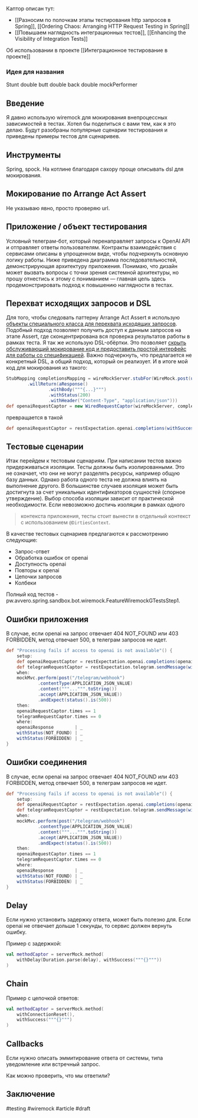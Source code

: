 Каптор описан тут:
+ [[Разносим по полочкам этапы тестирования http запросов в Spring]], [[Ordering Chaos: Arranging HTTP Request Testing in Spring]]
+ [[Повышаем наглядность интеграционных тестов]], [[Enhancing the Visibility of Integration Tests]]

Об использовании в проекте [[Интеграционное тестирование в проекте]]

### Идея для названия 

Stunt double
butt double
back double
mockPerformer

## Введение

Я давно использую wiremock для мокирования внепроцессных зависимостей в тестах. Хотел бы поделиться с вами тем, как я это делаю. Будут разобраны популярные сценарии тестирования и приведены примеры тестов для сценаривев.

## Инструменты

Spring, spock. На котлине благодаря сахору проще описывать dsl для мокирования.

## Мокирование по Arrange Act Assert

Не указываю явно, просто проверяю url.

## Приложение / объект тестирования 

Условный телеграм-бот, который перенаправляет запросы к OpenAI API и отправляет ответы пользователям. Контракты взаимодействия с сервисами описаны в упрощенном виде, чтобы подчеркнуть основную логику работы. Ниже приведена диаграмма последовательностей, демонстрирующая архитектуру приложения. Понимаю, что дизайн может вызвать вопросы с точки зрения системной архитектуры, но прошу отнестись к этому с пониманием — главная цель здесь продемонстрировать подход к повышению наглядности в тестах.

## Перехват исходящих запросов и DSL

Для того, чтобы следовать паттерну Arrange Act Assert я использую [объекты специального класса для перехвата исходящих запросов](https://habr.com/ru/articles/781812/). Подобный подход позволяет получить доступ к данным запросов на этапе Assert, где сконцентрирована вся проверка результатов работы в рамках теста.  Я так же использую DSL-обёртки. Это позволяет [скрыть обслуживающий мокирование код и предоставить простой интерфейс для работы со спецификацией](https://habr.com/ru/articles/804673/). Важно подчеркнуть, что предлагается не конкретный DSL, а общий подход, который он реализует. 
И в итоге мой код для мокирования из такого:
```groovy
StubMapping completionsMapping = wireMockServer.stubFor(WireMock.post(urlEqualTo("/v1/chat/completions"))
        .willReturn(aResponse()
                .withBody("""{...}""")
                .withStatus(200)
                .withHeader("Content-Type", "application/json")))
def openaiRequestCaptor = new WiredRequestCaptor(wireMockServer, completionsMapping)
```
превращается в такой
```groovy
def openaiRequestCaptor = restExpectation.openai.completions(withSuccess("""{...}"""))
```

## Тестовые сценарии

Итак перейдем к тестовым сценариям. При написании тестов важно придерживаться изоляции. Тесты должны быть изолированными. Это не означает, что они не могут разделять ресурсы, например общую базу данных. Однако работа одного теста не должна влиять на выполнение другого. В большинстве случаев изоляция может быть достигнута за счет уникальных идентификаторов сущностей (спорное утверждение). Выбор способа изоляции зависит от практической необходимости. Если невозможно достичь изоляции в рамках одного 
> контекста приложения, тесты стоит вынести в отдельный контекст с использованием `@DirtiesContext`.

В качестве тестовых сценариев предлагаются к рассмотрению следующие:
- Запрос-ответ
- Обработка ошибок от openai
- Доступность openai
- Повторы к openai
- Цепочки запросов
- Колбеки

Полный код тестов - pw.avvero.spring.sandbox.bot.wiremock.FeatureWiremockGTestsStep1.

## Ошибки приложения

В случае, если openai на запрос отвечает 404 NOT_FOUND или 403 FORBIDDEN, метод отвечает 500, в телеграм запросов не идет.

```groovy
def "Processing fails if access to openai is not available"() {
    setup:
    def openaiRequestCaptor = restExpectation.openai.completions(openaiResponse)
    def telegramRequestCaptor = restExpectation.telegram.sendMessage(withSuccess("{}"))
    when:
    mockMvc.perform(post("/telegram/webhook")
            .contentType(APPLICATION_JSON_VALUE)
            .content("""...""".toString())
            .accept(APPLICATION_JSON_VALUE))
            .andExpect(status().is(500))
    then:
    openaiRequestCaptor.times == 1
    telegramRequestCaptor.times == 0
    where:
    openaiResponse        | _
    withStatus(NOT_FOUND) | _
    withStatus(FORBIDDEN) | _
}
```
## Ошибки соединения

В случае, если openai на запрос отвечает 404 NOT_FOUND или 403 FORBIDDEN, метод отвечает 500, в телеграм запросов не идет.

```groovy
def "Processing fails if access to openai is not available"() {
    setup:
    def openaiRequestCaptor = restExpectation.openai.completions(openaiResponse)
    def telegramRequestCaptor = restExpectation.telegram.sendMessage(withSuccess("{}"))
    when:
    mockMvc.perform(post("/telegram/webhook")
            .contentType(APPLICATION_JSON_VALUE)
            .content("""...""".toString())
            .accept(APPLICATION_JSON_VALUE))
            .andExpect(status().is(500))
    then:
    openaiRequestCaptor.times == 1
    telegramRequestCaptor.times == 0
    where:
    openaiResponse        | _
    withStatus(NOT_FOUND) | _
    withStatus(FORBIDDEN) | _
}
```

## Delay

Если нужно установить задержку ответа, может быть полезно для. Если openai не отвечает дольше 1 секунды, то сервис должен вернуть ошибку.

Пример с задержкой:
```kotlin
val methodCaptor = serverMock.method(
    withDelay(Duration.parse(delay), withSuccess("""{}"""))
)
```

## Chain 

Пример с цепочкой ответов:
```kotlin
val methodCaptor = serverMock.method(
    withConnectionReset(),
    withSuccess("""{}""")
)
```

## Callbacks

Если нужно описать эммитирование ответа от системы, типа уведомление или встречный запрос. 

Как можно проверить, что мы ответили?

## Заключение

#testing #wiremock #article #draft